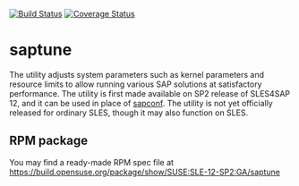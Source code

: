 
[![Build Status](https://travis-ci.org/angelabriel/saptune.svg?branch=saptune_test)](https://travis-ci.org/angelabriel/saptune)
[![Coverage Status](https://coveralls.io/repos/github/angelabriel/saptune/badge.svg?branch=saptune_test)](https://coveralls.io/github/angelabriel/saptune?branch=saptune_test)

# saptune
The utility adjusts system parameters such as kernel parameters and resource limits
to allow running various SAP solutions at satisfactory performance.
The utility is first made available on SP2 release of SLES4SAP 12, and it can be used in place of [sapconf](https://github.com/SUSE/sapconf). The utility is not yet officially released for ordinary SLES, though it may also function on SLES.

## RPM package
You may find a ready-made RPM spec file at https://build.opensuse.org/package/show/SUSE:SLE-12-SP2:GA/saptune
